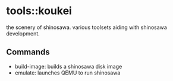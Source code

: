 # tools::koukei

the scenery of shinosawa. various toolsets aiding with shinosawa development.

## Commands
- build-image: builds a shinosawa disk image
- emulate: launches QEMU to run shinosawa